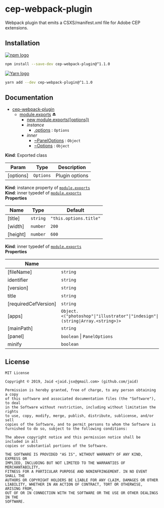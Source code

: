 # cep-webpack-plugin


Webpack plugin that emits a CSXS/manifest.xml file for Adobe CEP extensions.

## Installation
<a href='https://npmjs.com/package/cep-webpack-plugin'><img alt='npm logo' src='https://github.com/Jaid/action-readme/raw/master/images/base-assets/npm.png'/></a>
```bash
npm install --save-dev cep-webpack-plugin@^1.1.0
```
<a href='https://yarnpkg.com/package/cep-webpack-plugin'><img alt='Yarn logo' src='https://github.com/Jaid/action-readme/raw/master/images/base-assets/yarn.png'/></a>
```bash
yarn add --dev cep-webpack-plugin@^1.1.0
```



## Documentation

* [cep-webpack-plugin](#module_cep-webpack-plugin)
    * [module.exports](#exp_module_cep-webpack-plugin--module.exports) ⏏
        * [new module.exports([options])](#new_module_cep-webpack-plugin--module.exports_new)
        * _instance_
            * [.options](#module_cep-webpack-plugin--module.exports+options) : <code>Options</code>
        * _inner_
            * [~PanelOptions](#module_cep-webpack-plugin--module.exports..PanelOptions) : <code>Object</code>
            * [~Options](#module_cep-webpack-plugin--module.exports..Options) : <code>Object</code>

**Kind**: Exported class  

| Param | Type | Description |
| --- | --- | --- |
| [options] | <code>Options</code> | Plugin options |

**Kind**: instance property of [<code>module.exports</code>](#exp_module_cep-webpack-plugin--module.exports)  
**Kind**: inner typedef of [<code>module.exports</code>](#exp_module_cep-webpack-plugin--module.exports)  
**Properties**

| Name | Type | Default |
| --- | --- | --- |
| [title] | <code>string</code> | <code>&quot;this.options.title&quot;</code> | 
| [width] | <code>number</code> | <code>200</code> | 
| [height] | <code>number</code> | <code>600</code> | 

**Kind**: inner typedef of [<code>module.exports</code>](#exp_module_cep-webpack-plugin--module.exports)  
**Properties**

| Name | Type | Default |
| --- | --- | --- |
| [fileName] | <code>string</code> | <code>&quot;CSXS/manifest.xml&quot;</code> | 
| identifier | <code>string</code> |  | 
| [version] | <code>string</code> | <code>&quot;1.0.0&quot;</code> | 
| title | <code>string</code> |  | 
| [requiredCefVersion] | <code>string</code> | <code>&quot;5.0&quot;</code> | 
| [apps] | <code>Object.&lt;(&quot;photoshop&quot;\|&quot;illustrator&quot;\|&quot;indesign&quot;\|&quot;incopy&quot;\|&quot;premierePro&quot;\|&quot;prelude&quot;\|&quot;afterEffects&quot;\|&quot;animate&quot;\|&quot;audition&quot;\|&quot;dreamweaver&quot;\|&quot;muse&quot;\|&quot;bridge&quot;\|&quot;rush&quot;), (string\|Array.&lt;string&gt;)&gt;</code> | <code>{photoshop: &quot;20.0&quot;}</code> | 
| [mainPath] | <code>string</code> | <code>&quot;./index.html&quot;</code> | 
| [panel] | <code>boolean</code> \| <code>PanelOptions</code> | <code>false</code> | 
| minify | <code>boolean</code> | <code>true</code> | 



## License
```text
MIT License

Copyright © 2019, Jaid <jaid.jsx@gmail.com> (github.com/jaid)

Permission is hereby granted, free of charge, to any person obtaining a copy
of this software and associated documentation files (the "Software"), to deal
in the Software without restriction, including without limitation the rights
to use, copy, modify, merge, publish, distribute, sublicense, and/or sell
copies of the Software, and to permit persons to whom the Software is
furnished to do so, subject to the following conditions:

The above copyright notice and this permission notice shall be included in all
copies or substantial portions of the Software.

THE SOFTWARE IS PROVIDED "AS IS", WITHOUT WARRANTY OF ANY KIND, EXPRESS OR
IMPLIED, INCLUDING BUT NOT LIMITED TO THE WARRANTIES OF MERCHANTABILITY,
FITNESS FOR A PARTICULAR PURPOSE AND NONINFRINGEMENT. IN NO EVENT SHALL THE
AUTHORS OR COPYRIGHT HOLDERS BE LIABLE FOR ANY CLAIM, DAMAGES OR OTHER
LIABILITY, WHETHER IN AN ACTION OF CONTRACT, TORT OR OTHERWISE, ARISING FROM,
OUT OF OR IN CONNECTION WITH THE SOFTWARE OR THE USE OR OTHER DEALINGS IN THE
SOFTWARE.
```
